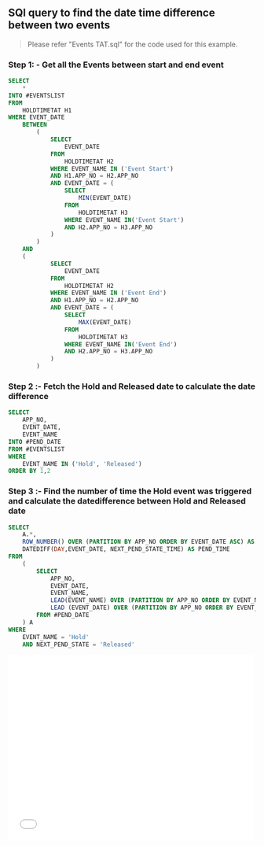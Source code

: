 ## SQl query to find the date time difference between two events

> Please refer "Events TAT.sql" for the code used for this example. 

### Step 1: - Get all the Events between start and end event
``` SQL
SELECT 
    * 
INTO #EVENTSLIST
FROM 
    HOLDTIMETAT H1
WHERE EVENT_DATE
    BETWEEN
        (
            SELECT 
                EVENT_DATE
            FROM 
                HOLDTIMETAT H2
            WHERE EVENT_NAME IN ('Event Start')
            AND H1.APP_NO = H2.APP_NO
            AND EVENT_DATE = (
                SELECT 
                    MIN(EVENT_DATE)
                FROM 
                    HOLDTIMETAT H3
                WHERE EVENT_NAME IN('Event Start')
                AND H2.APP_NO = H3.APP_NO
            )
        )
    AND 
    (
            SELECT
                EVENT_DATE
            FROM
                HOLDTIMETAT H2
            WHERE EVENT_NAME IN ('Event End')
            AND H1.APP_NO = H2.APP_NO
            AND EVENT_DATE = (
                SELECT
                    MAX(EVENT_DATE)
                FROM
                    HOLDTIMETAT H3
                WHERE EVENT_NAME IN('Event End')
                AND H2.APP_NO = H3.APP_NO
            )
        )
```

### Step 2 :- Fetch the Hold and Released date to calculate the date difference

```SQL
SELECT
    APP_NO,
    EVENT_DATE,
    EVENT_NAME
INTO #PEND_DATE
FROM #EVENTSLIST
WHERE 
    EVENT_NAME IN ('Hold', 'Released')
ORDER BY 1,2
```

### Step 3 :- Find the number of time the Hold event was triggered and calculate the datedifference between Hold and Released date

```SQL
SELECT 
    A.*, 
    ROW_NUMBER() OVER (PARTITION BY APP_NO ORDER BY EVENT_DATE ASC) AS PEND_COUNT,
    DATEDIFF(DAY,EVENT_DATE, NEXT_PEND_STATE_TIME) AS PEND_TIME
FROM
    (
        SELECT 
            APP_NO,
            EVENT_DATE,
            EVENT_NAME,
            LEAD(EVENT_NAME) OVER (PARTITION BY APP_NO ORDER BY EVENT_NAME ASC) NEXT_PEND_STATE,
            LEAD (EVENT_DATE) OVER (PARTITION BY APP_NO ORDER BY EVENT_DATE ASC) NEXT_PEND_STATE_TIME
        FROM #PEND_DATE
    ) A
WHERE 
    EVENT_NAME = 'Hold' 
    AND NEXT_PEND_STATE = 'Released'
```
<embed src="SQL/Eventtat.pdf" width="500" height="375" type="application/pdf">